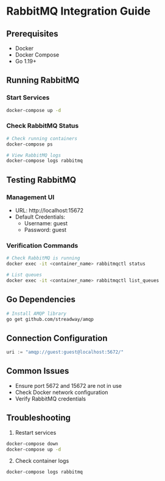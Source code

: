 # RabbitMQ Integration Guide

## Prerequisites
- Docker
- Docker Compose
- Go 1.19+

## Running RabbitMQ

### Start Services
```bash
docker-compose up -d
```

### Check RabbitMQ Status
```bash
# Check running containers
docker-compose ps

# View RabbitMQ logs
docker-compose logs rabbitmq
```

## Testing RabbitMQ

### Management UI
- URL: http://localhost:15672
- Default Credentials:
  - Username: guest
  - Password: guest

### Verification Commands
```bash
# Check RabbitMQ is running
docker exec -it <container_name> rabbitmqctl status

# List queues
docker exec -it <container_name> rabbitmqctl list_queues
```

## Go Dependencies
```bash
# Install AMQP library
go get github.com/streadway/amqp
```

## Connection Configuration
```go
uri := "amqp://guest:guest@localhost:5672/"
```

## Common Issues
- Ensure port 5672 and 15672 are not in use
- Check Docker network configuration
- Verify RabbitMQ credentials

## Troubleshooting
1. Restart services
```bash
docker-compose down
docker-compose up -d
```

2. Check container logs
```bash
docker-compose logs rabbitmq
```
